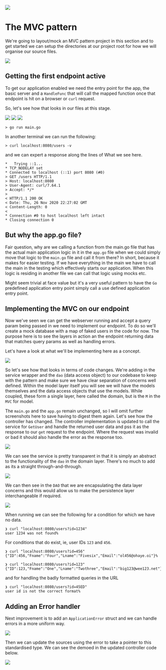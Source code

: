 ![](/assets/microservicesWithGo.png)

# The MVC pattern

We're going to layout/mock an MVC pattern project in this section and to get started we can setup the directories at our project root for how we will organise our source files.

![](/02-mvc/assets/mvc-layout-dirs.png)

## Getting the first endpoint active

To get our application enabled we need the entry point for the app, the basic server and a `HandleFunc` that will call the mapped function once that endpoint is hit on a browser or `curl` request.

So, let's see how that looks in our files at this stage.

![](/02-mvc/assets/mvc-main-01.png)
![](/02-mvc/assets/mvc-app-01.png)
![](/02-mvc/assets/mvc-users-controller-01.png)

```shell
> go run main.go
```
In another terminal we can run the following:
```shell
> curl localhost:8080/users -v
```
and we can expert a response along the lines of What we see here.
```shell
*   Trying ::1...
* TCP_NODELAY set
* Connected to localhost (::1) port 8080 (#0)
> GET /users HTTP/1.1
> Host: localhost:8080
> User-Agent: curl/7.64.1
> Accept: */*
>
< HTTP/1.1 200 OK
< Date: Thu, 26 Nov 2020 22:27:02 GMT
< Content-Length: 0
<
* Connection #0 to host localhost left intact
* Closing connection 0
```

## But why the app.go file?

Fair question, why are we calling a function from the main.go file that has the actual main application logic in it in the `app.go` file when we could simply move that logic to the `main.go` file and call it from there? In short, because it makes for easier testing. If we have everything in the main we have to call the main in the testing which effectively starts our application. When this logic is residing in another file we can call that logic using mocks etc.

Might seem trivial at face value but it's a very useful pattern to have the `Go` predefined application entry point simply call a use defined application entry point.

## Implementing the MVC on our endpoint

Now we've seen we can get the webserver running and accept a query param being passed in we need to implement our endpoint. To do so we'll create a mock database with a map of faked users in the code for now. The purpose here is to see the layers in action an the endpoint returning data that matches query params as well as handling errors.

Let's have a look at what we'll be implementing here as a concept.

![](/02-mvc/assets/mvc-flow-model.png)

So let's see how that looks in terms of code changes. We're adding in the service wrapper and the `dao` (data access object) to our codebase to keep with the pattern and make sure we have clear separation of concerns well defined. Within the model layer itself you will see we will have the models themselves and the data access objects that use the models. While coupled, these form a single layer, here called the domain, but is the `M` in the `MVC` for model.

The `main.go` and the `app.go` remain unchanged, so I will omit further screenshots here to save having to digest them again. Let's see how the controller has changed. The controller implementation is updated to call the service for `GetUser` and handle the returned user data and pss it as the response to our `get` request to the endpoint. Where the request was invalid or bad it should also handle the error as the response too.

![](/02-mvc/assets/mvc-controller-02.png)

We can see the service is pretty transparent in that it is simply an abstract to the functionality of the `dao` in the domain layer. There's no much to add as its a straight through-and-through.

![](/02-mvc/assets/mvc-service-02.png)

We can then see in the `DAO` that we are encapsulating the data layer concerns and this would allow us to make the persistence layer interchangeable if required.

![](/02-mvc/assets/mvc-dao-02.png)

When running we can see the following for a condition for which we have no data.
```shell
❯ curl "localhost:8080/users?id=1234"
user 1234 was not found%
```

For conditions that do exist, ie, user IDs `123` and `456`.
```shell
❯ curl "localhost:8080/users?id=456"
{"ID":456,"Fname":"Four","Lname":"Fivesix","Email":"ol456@ohaye.oi"}%

❯ curl "localhost:8080/users?id=123"
{"ID":123,"Fname":"One","Lname":"Twothree","Email":"big123@wee123.net"}%
```

and for handling the badly formatted queries in the URL
```shell
❯ curl "localhost:8080/users?id=45ED"
user id is not the correct format%
```

## Adding an Error handler

Next improvement is to add an `ApplicationError` struct and we can handle errors in a more uniform way.

![](/02-mvc/assets/mvc-app-err.png)

Then we can update the sources using the error to take a pointer to this standardised type. We can see the demoed in the updated controller code below.

![](/02-mvc/assets/mvc-err-updated.png)
